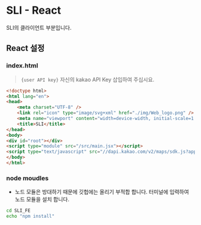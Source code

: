 # SLI - React
SLI의 클라이언트 부분입니다.

## React 설정

### index.html
> `{user API key}` 자신의 kakao API Key 삽입하여 주십시요.
```html
<!doctype html>
<html lang="en">
<head>
    <meta charset="UTF-8" />
    <link rel="icon" type="image/svg+xml" href="./img/Web_logo.png" />
    <meta name="viewport" content="width=device-width, initial-scale=1.0" />
    <title>SLI</title>
</head>
<body>
<div id="root"></div>
<script type="module" src="/src/main.jsx"></script>
<script type="text/javascript" src="//dapi.kakao.com/v2/maps/sdk.js?appkey={user API Key}&libraries=services"></script>
</body>
</html>
```

### node moudles
- 노드 모듈은 방대하기 때문에 깃헙에는 올리기 부적합 합니다.
터미널에 입력하여 노드 모듈을 설치 합니다.
```sh
cd SLI_FE
echo "npm install"
```